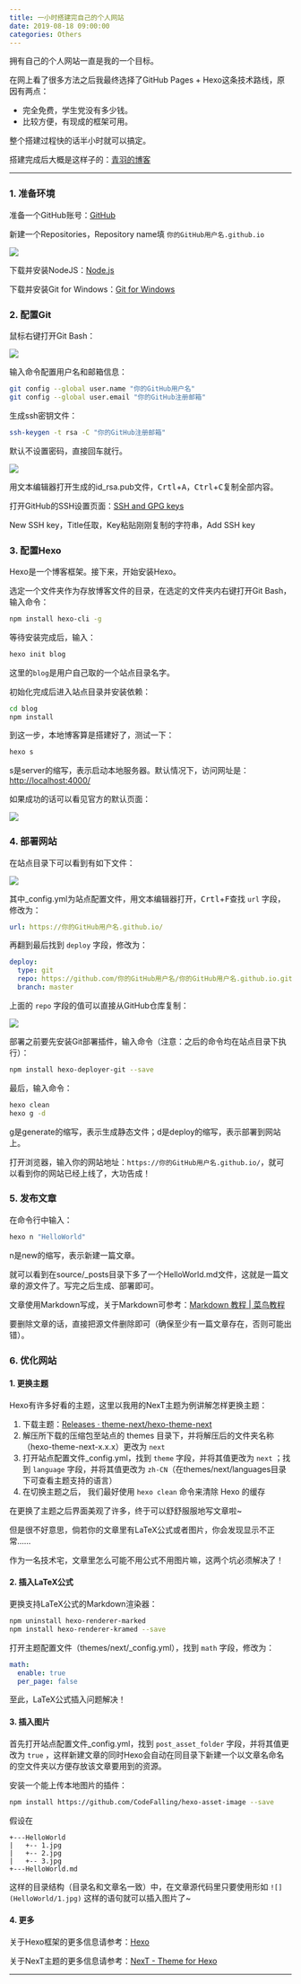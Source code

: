 ```yaml
---
title: 一小时搭建完自己的个人网站
date: 2019-08-18 09:00:00
categories: Others
---
```


拥有自己的个人网站一直是我的一个目标。

在网上看了很多方法之后我最终选择了GitHub Pages + Hexo这条技术路线，原因有两点：

- 完全免费，学生党没有多少钱。
- 比较方便，有现成的框架可用。

整个搭建过程快的话半小时就可以搞定。

搭建完成后大概是这样子的：[青羽的博客](https://chen-qingyu.github.io/)

---

### 1. 准备环境

准备一个GitHub账号：[GitHub](https://github.com/)

新建一个Repositories，Repository name填 `你的GitHub用户名.github.io`

![](从零开始搭建自己的个人网站/1.png)

下载并安装NodeJS：[Node.js](https://nodejs.org/)

下载并安装Git for Windows：[Git for Windows](https://gitforwindows.org/)

### 2. 配置Git

鼠标右键打开Git Bash：

![](从零开始搭建自己的个人网站/2.png)

输入命令配置用户名和邮箱信息：

```bash
git config --global user.name "你的GitHub用户名"
git config --global user.email "你的GitHub注册邮箱"
```

生成ssh密钥文件：

```bash
ssh-keygen -t rsa -C "你的GitHub注册邮箱"
```

默认不设置密码，直接回车就行。

![](从零开始搭建自己的个人网站/3.png)

用文本编辑器打开生成的id_rsa.pub文件，<kbd>Crtl</kbd>+<kbd>A</kbd>，<kbd>Ctrl</kbd>+<kbd>C</kbd>复制全部内容。

打开GitHub的SSH设置页面：[SSH and GPG keys](https://github.com/settings/keys)

New SSH key，Title任取，Key粘贴刚刚复制的字符串，Add SSH key

### 3. 配置Hexo

Hexo是一个博客框架。接下来，开始安装Hexo。

选定一个文件夹作为存放博客文件的目录，在选定的文件夹内右键打开Git Bash，输入命令：

```bash
npm install hexo-cli -g
```

等待安装完成后，输入：

```bash
hexo init blog
```

这里的`blog`是用户自己取的一个站点目录名字。

初始化完成后进入站点目录并安装依赖：

```bash
cd blog
npm install
```

到这一步，本地博客算是搭建好了，测试一下：

```bash
hexo s 
```

s是server的缩写，表示启动本地服务器。默认情况下，访问网址是：[http://localhost:4000/](http://localhost:4000/)

如果成功的话可以看见官方的默认页面：

![](从零开始搭建自己的个人网站/4.png)

### 4. 部署网站

在站点目录下可以看到有如下文件：

![](从零开始搭建自己的个人网站/5.png)

其中_config.yml为站点配置文件，用文本编辑器打开，<kbd>Crtl</kbd>+<kbd>F</kbd>查找 `url` 字段，修改为：

```yaml
url: https://你的GitHub用户名.github.io/
```

再翻到最后找到 `deploy` 字段，修改为：

```yaml
deploy:
  type: git
  repo: https://github.com/你的GitHub用户名/你的GitHub用户名.github.io.git
  branch: master
```

上面的 `repo` 字段的值可以直接从GitHub仓库复制：

![](从零开始搭建自己的个人网站/6.png)

部署之前要先安装Git部署插件，输入命令（注意：之后的命令均在站点目录下执行）：

```bash
npm install hexo-deployer-git --save
```

最后，输入命令：

```bash
hexo clean 
hexo g -d
```

g是generate的缩写，表示生成静态文件；d是deploy的缩写，表示部署到网站上。

打开浏览器，输入你的网站地址：`https://你的GitHub用户名.github.io/`，就可以看到你的网站已经上线了，大功告成！

### 5. 发布文章

在命令行中输入：

```bash
hexo n "HelloWorld"
```

n是new的缩写，表示新建一篇文章。

就可以看到在source/\_posts目录下多了一个HelloWorld.md文件，这就是一篇文章的源文件了。写完之后生成、部署即可。

文章使用Markdown写成，关于Markdown可参考：[Markdown 教程 | 菜鸟教程](https://www.runoob.com/markdown/md-tutorial.html)

要删除文章的话，直接把源文件删除即可（确保至少有一篇文章存在，否则可能出错）。

### 6. 优化网站

#### 1. 更换主题

Hexo有许多好看的主题，这里以我用的NexT主题为例讲解怎样更换主题：

1. 下载主题：[Releases · theme-next/hexo-theme-next](https://github.com/theme-next/hexo-theme-next/releases)
2. 解压所下载的压缩包至站点的 themes 目录下，并将解压后的文件夹名称（hexo-theme-next-x.x.x）更改为 `next`
3. 打开站点配置文件_config.yml，找到 `theme` 字段，并将其值更改为 `next` ；找到 `language` 字段，并将其值更改为 `zh-CN`（在themes/next/languages目录下可查看主题支持的语言）
4. 在切换主题之后， 我们最好使用 `hexo clean` 命令来清除 Hexo 的缓存

在更换了主题之后界面美观了许多，终于可以舒舒服服地写文章啦~

但是很不好意思，倘若你的文章里有LaTeX公式或者图片，你会发现显示不正常……

作为一名技术宅，文章里怎么可能不用公式不用图片嘛，这两个坑必须解决了！

#### 2. 插入LaTeX公式

更换支持LaTeX公式的Markdown渲染器：

```bash
npm uninstall hexo-renderer-marked
npm install hexo-renderer-kramed --save
```

打开主题配置文件（themes/next/\_config.yml），找到 `math` 字段，修改为：

```yaml
math:
  enable: true
  per_page: false
```

至此，LaTeX公式插入问题解决！

#### 3. 插入图片

首先打开站点配置文件_config.yml，找到 `post_asset_folder` 字段，并将其值更改为 `true` ，这样新建文章的同时Hexo会自动在同目录下新建一个以文章名命名的空文件夹以方便存放该文章要用到的资源。

安装一个能上传本地图片的插件：

```bash
npm install https://github.com/CodeFalling/hexo-asset-image --save
```

假设在

```
+---HelloWorld
|   +-- 1.jpg
|   +-- 2.jpg
|   +-- 3.jpg
+---HelloWorld.md
```

这样的目录结构（目录名和文章名一致）中，在文章源代码里只要使用形如 `![](HelloWorld/1.jpg)` 这样的语句就可以插入图片了~

#### 4. 更多

关于Hexo框架的更多信息请参考：[Hexo](https://hexo.io/)

关于NexT主题的更多信息请参考：[NexT - Theme for Hexo](https://theme-next.org/)

---
